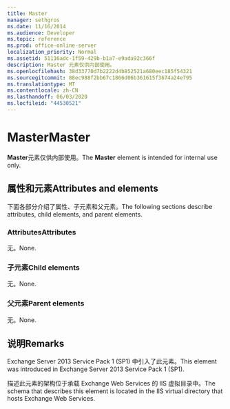 ```yaml
---
title: Master
manager: sethgros
ms.date: 11/16/2014
ms.audience: Developer
ms.topic: reference
ms.prod: office-online-server
localization_priority: Normal
ms.assetid: 51116adc-1f59-429b-b1a7-e9ada92c366f
description: Master 元素仅供内部使用。
ms.openlocfilehash: 38d33770d7b2222d4b852521a680eec185f54321
ms.sourcegitcommit: 88ec988f2bb67c1866d06b361615f3674a24e795
ms.translationtype: MT
ms.contentlocale: zh-CN
ms.lasthandoff: 06/03/2020
ms.locfileid: "44530521"
---
```

# <a name="master"></a><span data-ttu-id="0e726-103">Master</span><span class="sxs-lookup"><span data-stu-id="0e726-103">Master</span></span>

<span data-ttu-id="0e726-104">**Master**元素仅供内部使用。</span><span class="sxs-lookup"><span data-stu-id="0e726-104">The **Master** element is intended for internal use only.</span></span> 

## <a name="attributes-and-elements"></a><span data-ttu-id="0e726-105">属性和元素</span><span class="sxs-lookup"><span data-stu-id="0e726-105">Attributes and elements</span></span>

<span data-ttu-id="0e726-106">下面各部分介绍了属性、子元素和父元素。</span><span class="sxs-lookup"><span data-stu-id="0e726-106">The following sections describe attributes, child elements, and parent elements.</span></span>
  
### <a name="attributes"></a><span data-ttu-id="0e726-107">Attributes</span><span class="sxs-lookup"><span data-stu-id="0e726-107">Attributes</span></span>

<span data-ttu-id="0e726-108">无。</span><span class="sxs-lookup"><span data-stu-id="0e726-108">None.</span></span>
  
### <a name="child-elements"></a><span data-ttu-id="0e726-109">子元素</span><span class="sxs-lookup"><span data-stu-id="0e726-109">Child elements</span></span>

<span data-ttu-id="0e726-110">无。</span><span class="sxs-lookup"><span data-stu-id="0e726-110">None.</span></span>
  
### <a name="parent-elements"></a><span data-ttu-id="0e726-111">父元素</span><span class="sxs-lookup"><span data-stu-id="0e726-111">Parent elements</span></span>

<span data-ttu-id="0e726-112">无。</span><span class="sxs-lookup"><span data-stu-id="0e726-112">None.</span></span>
  
## <a name="remarks"></a><span data-ttu-id="0e726-113">说明</span><span class="sxs-lookup"><span data-stu-id="0e726-113">Remarks</span></span>

<span data-ttu-id="0e726-114">Exchange Server 2013 Service Pack 1 (SP1) 中引入了此元素。</span><span class="sxs-lookup"><span data-stu-id="0e726-114">This element was introduced in Exchange Server 2013 Service Pack 1 (SP1).</span></span>
  
<span data-ttu-id="0e726-115">描述此元素的架构位于承载 Exchange Web Services 的 IIS 虚拟目录中。</span><span class="sxs-lookup"><span data-stu-id="0e726-115">The schema that describes this element is located in the IIS virtual directory that hosts Exchange Web Services.</span></span>
  

